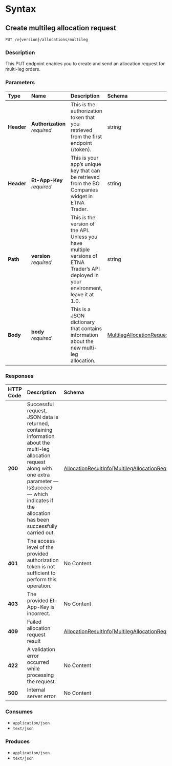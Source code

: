 # Syntax

## Create multileg allocation request

```text
PUT /v{version}/allocations/multileg
```

### Description

This PUT endpoint enables you to create and send an allocation request for multi-leg orders.‌

### Parameters

| Type | Name | Description | Schema | Default |
| :--- | :--- | :--- | :--- | :--- |
| **Header** | **Authorization**   _required_ | This is the authorization token that you retrieved from the first endpoint \(/token\). | string |  |
| **Header** | **Et-App-Key**   _required_ | This is your app’s unique key that can be retrieved from the BO Companies widget in ETNA Trader. | string |  |
| **Path** | **version**   _required_ | This is the version of the API. Unless you have multiple versions of ETNA Trader’s API deployed in your environment, leave it at 1.0. | string | `"1"` |
| **Body** | **body**   _required_ | This is a JSON dictionary that contains information about the new multi-leg allocation. | [MultilegAllocationRequest](allocations_allocate.md#multilegallocationrequest) |  |

### Responses

| HTTP Code | Description | Schema |
| :--- | :--- | :--- |
| **200** | Successful request, JSON data is returned, containing information about the multi-leg allocation request along with one extra parameter — IsSucceed — which indicates if the allocation has been successfully carried out. | [AllocationResultInfo\[MultilegAllocationRequest\]](allocations_allocate.md#allocationresultinfo-multilegallocationrequest) |
| **401** | The access level of the provided authorization token is not sufficient to perform this operation. | No Content |
| **403** | The provided Et-App-Key is incorrect. | No Content |
| **409** | Failed allocation request result | [AllocationResultInfo\[MultilegAllocationRequest\]](allocations_allocate.md#allocationresultinfo-multilegallocationrequest) |
| **422** | A validation error occurred while processing the request. | No Content |
| **500** | Internal server error | No Content |

### Consumes

* `application/json`
* `text/json`

### Produces

* `application/json`
* `text/json`

